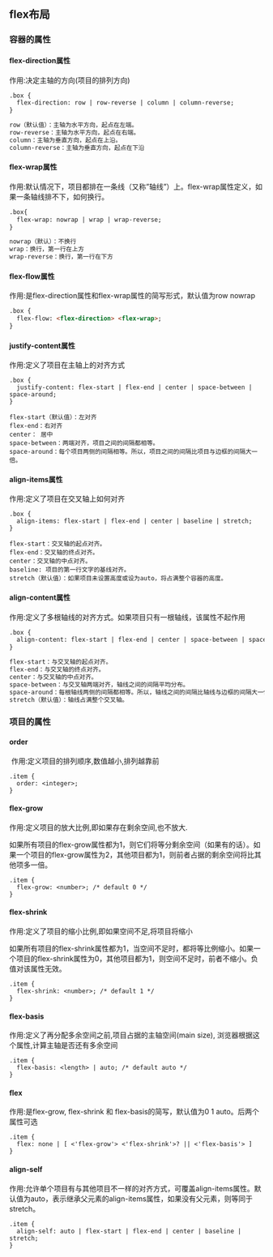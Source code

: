 ## flex布局

### 容器的属性

#### 	flex-direction属性

作用:决定主轴的方向(项目的排列方向)

```html
.box {
  flex-direction: row | row-reverse | column | column-reverse;
}

row（默认值）：主轴为水平方向，起点在左端。
row-reverse：主轴为水平方向，起点在右端。
column：主轴为垂直方向，起点在上沿。
column-reverse：主轴为垂直方向，起点在下沿
```

#### flex-wrap属性

作用:默认情况下，项目都排在一条线（又称”轴线”）上。flex-wrap属性定义，如果一条轴线排不下，如何换行。

```html
.box{
  flex-wrap: nowrap | wrap | wrap-reverse;
}

nowrap（默认）：不换行
wrap：换行，第一行在上方
wrap-reverse：换行，第一行在下方
```



#### flex-flow属性

作用:是flex-direction属性和flex-wrap属性的简写形式，默认值为row nowrap

```html
.box {
  flex-flow: <flex-direction> <flex-wrap>;
}

```



#### justify-content属性

作用:定义了项目在主轴上的对齐方式

```
.box {
  justify-content: flex-start | flex-end | center | space-between | space-around;
}

flex-start（默认值）：左对齐
flex-end：右对齐
center： 居中
space-between：两端对齐，项目之间的间隔都相等。
space-around：每个项目两侧的间隔相等。所以，项目之间的间隔比项目与边框的间隔大一倍。

```



#### align-items属性

作用:定义了项目在交叉轴上如何对齐

```
.box {
  align-items: flex-start | flex-end | center | baseline | stretch;
}

flex-start：交叉轴的起点对齐。
flex-end：交叉轴的终点对齐。
center：交叉轴的中点对齐。
baseline: 项目的第一行文字的基线对齐。
stretch（默认值）：如果项目未设置高度或设为auto，将占满整个容器的高度。
```



#### align-content属性

作用:定义了多根轴线的对齐方式。如果项目只有一根轴线，该属性不起作用

```html
.box {
  align-content: flex-start | flex-end | center | space-between | space-around | stretch;
}

flex-start：与交叉轴的起点对齐。
flex-end：与交叉轴的终点对齐。
center：与交叉轴的中点对齐。
space-between：与交叉轴两端对齐，轴线之间的间隔平均分布。
space-around：每根轴线两侧的间隔都相等。所以，轴线之间的间隔比轴线与边框的间隔大一倍。
stretch（默认值）：轴线占满整个交叉轴。
```

### 项目的属性

#### order

​	作用:定义项目的排列顺序,数值越小,排列越靠前

```
.item {
  order: <integer>;
}

```



#### flex-grow

作用:定义项目的放大比例,即如果存在剩余空间,也不放大.

如果所有项目的flex-grow属性都为1，则它们将等分剩余空间（如果有的话）。如果一个项目的flex-grow属性为2，其他项目都为1，则前者占据的剩余空间将比其他项多一倍。

```
.item {
  flex-grow: <number>; /* default 0 */
}
```



#### flex-shrink

作用:定义了项目的缩小比例,即如果空间不足,将项目将缩小

如果所有项目的flex-shrink属性都为1，当空间不足时，都将等比例缩小。如果一个项目的flex-shrink属性为0，其他项目都为1，则空间不足时，前者不缩小。负值对该属性无效。

```
.item {
  flex-shrink: <number>; /* default 1 */
}
```



#### flex-basis

作用:定义了再分配多余空间之前,项目占据的主轴空间(main size), 浏览器根据这个属性,计算主轴是否还有多余空间

```
.item {
  flex-basis: <length> | auto; /* default auto */
}
```



#### flex

作用:是flex-grow, flex-shrink 和 flex-basis的简写，默认值为0 1 auto。后两个属性可选

```
.item {
  flex: none | [ <'flex-grow'> <'flex-shrink'>? || <'flex-basis'> ]
}
```



#### align-self

作用:允许单个项目有与其他项目不一样的对齐方式，可覆盖align-items属性。默认值为auto，表示继承父元素的align-items属性，如果没有父元素，则等同于stretch。

```
.item {
  align-self: auto | flex-start | flex-end | center | baseline | stretch;
}
```
